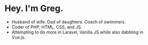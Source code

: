 # Hey. I'm Greg. 

- Husband of wife. Dad of daughters. Coach of swimmers.
- Coder of PHP, HTML, CSS, and JS.
- Attempting to do more in Laravel, Vanilla JS while also dabbling in Vue.js.
